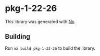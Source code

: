 # pkg-1-22-26

This library was generated with [Nx](https://nx.dev).

## Building

Run `nx build pkg-1-22-26` to build the library.
